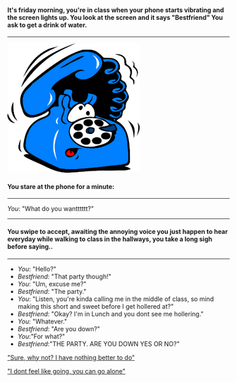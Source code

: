 #### It's friday morning, you're in class when your phone starts vibrating and the screen lights up. You look at the screen and it says "Bestfriend" You ask to get a drink of water.
----  
  ![Phone ring pic](phone.png)
#### You stare at the phone for a minute:
---
_You_: "What do you wantttttt?"

---
#### You swipe to accept, awaiting the annoying voice you just happen to hear everyday while walking to class in the hallways, you take a long sigh before saying..

---

 * _You_: "Hello?"
 * _Bestfriend_: "That party though!"
 * _You_: "Um, excuse me?"
 * _Bestfriend_: "The party."
 * _You_: "Listen, you're kinda calling me in the middle of class, so mind making this short and sweet before I get hollered at?"
 * _Bestfriend_: "Okay? I'm in Lunch and you dont see me hollering."
 * _You_: "Whatever."
 * _Bestfriend_: "Are you down?"
 * _You_:"For what?"
 * _Bestfriend_:"THE PARTY. ARE YOU DOWN YES OR NO?"
 
 

 ["Sure, why not? I have nothing better to do"](acceptinvite.md)
 
 ["I dont feel like going, you can go alone"](denyInvite.md)

